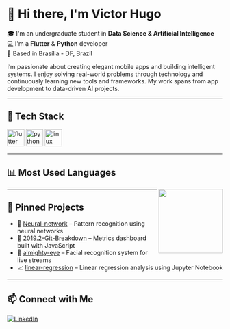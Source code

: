 # 👋 Hi there, I'm Victor Hugo

🎓 I'm an undergraduate student in **Data Science & Artificial Intelligence**  
💻 I'm a **Flutter** & **Python** developer  
📍 Based in Brasília - DF, Brazil  

I’m passionate about creating elegant mobile apps and building intelligent systems. I enjoy solving real-world problems through technology and continuously learning new tools and frameworks. My work spans from app development to data-driven AI projects.

---

## 💼 Tech Stack

<p align="left">
  <img src="https://cdn.jsdelivr.net/gh/devicons/devicon/icons/flutter/flutter-original.svg" alt="flutter" width="40" />
  <img src="https://cdn.jsdelivr.net/gh/devicons/devicon/icons/python/python-original.svg" alt="python" width="40" />
  <img src="https://cdn.jsdelivr.net/gh/devicons/devicon/icons/linux/linux-original.svg" alt="linux" width="40" />
</p>

---

## 📊 Most Used Languages

<p align="left">
  <img align="right" height="150px" src="https://github-readme-stats.vercel.app/api/top-langs/?username=wdvictor&langs_count=10&hide=vhdl,tcl,batchfile,pascal,swift,kotlin,objective-c,purebasic&count_private=true&layout=compact&theme=synthwave">
</p>

---

## 📌 Pinned Projects

- 🧠 [Neural-network](https://github.com/wdvictor/Neural-network) – Pattern recognition using neural networks  
- 🧾 [2019.2-Git-Breakdown](https://github.com/fga-eps-mds/2019.2-Git-Breakdown) – Metrics dashboard built with JavaScript  
- 🧍 [almighty-eye](https://github.com/deeplearningunb/almighty-eye) – Facial recognition system for live streams  
- 📈 [linear-regression](https://github.com/wdvictor/linear-regression) – Linear regression analysis using Jupyter Notebook  

---

## 📫 Connect with Me

[![LinkedIn](https://img.shields.io/badge/LinkedIn-0077B5?style=flat&logo=linkedin&logoColor=white)](https://www.linkedin.com/in/wdvictor)  
